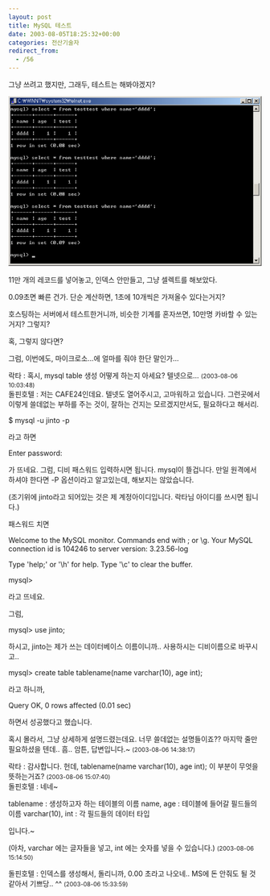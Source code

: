 ```yaml
---
layout: post
title: MySQL 테스트
date: 2003-08-05T18:25:32+00:00
categories: 전산기술자
redirect_from:
  - /56
---
```


그냥 쓰려고 했지만, 그래두, 테스트는 해봐야겠지?

![ ](/assets/media/logs_archives_mysql_p_test.jpg)

11만 개의 레코드를 넣어놓고, 인덱스 안만들고, 그냥 셀렉트를 해보았다.

0.09초면 빠른 건가. 단순 계산하면, 1초에 10개씩은 가져올수 있다는거지?

호스팅하는 서버에서 테스트한거니까, 비슷한 기계를 혼자쓰면, 10만명 카바할 수 있는거지? 그렇지?

혹, 그렇지 않다면?

그럼, 이번에도, 마이크로소...에 얼마를 줘야 한단 말인가...
<div id=comments>
<div class=comment>
<!--- cmt:106 --->
<!--- mail: --->
<!--- parent:0 --->
락타 : 
혹시, mysql table 생성 어떻게 하는지 아세요?
텔넷으로...
 <small>(2003-08-06 10:03:48)</small>
</div>
<div class=comment>
<!--- cmt:107 --->
<!--- mail: --->
<!--- parent:0 --->
돌핀호텔 : 
저는 CAFE24인데요. 텔넷도 열어주시고, 고마워하고 있습니다. 그런곳에서 이렇게 쓸데없는 부하를 주는 것이, 잘하는 건지는 모르겠지만서도, 필요하다고 해서리.



$ mysql -u jinto -p

라고 하면

Enter password:

가 뜨네요. 그럼, 디비 패스워드 입력하시면 됩니다.
mysql이 뜰겁니다. 만일 원격에서 하셔야 한다면 -P 옵션이라고 알고있는데, 해보지는 않았습니다.

(조기위에 jinto라고 되어있는 것은 제 계정아이디입니다. 락타님 아이디를 쓰시면 됩니다.)


패스워드 치면

Welcome to the MySQL monitor.  Commands end with ; or \g.
Your MySQL connection id is 104246 to server version: 3.23.56-log

Type 'help;' or '\h' for help. Type '\c' to clear the buffer.

mysql>

라고 뜨네요.

그럼, 

mysql> use jinto;

하시고, jinto는 제가 쓰는 데이터베이스 이름이니까.. 사용하시는 디비이름으로 바꾸시고..

mysql> create table tablename(name varchar(10), age int);

라고 하니까,

Query OK, 0 rows affected (0.01 sec)

하면서 성공했다고 했습니다.

혹시 몰라서, 그냥 상세하게 설명드렸는데요. 너무 쓸데없는 설명들이죠?? 마지막 줄만 필요하셨을 텐데.. 흠..
암튼, 답변입니다.~
 <small>(2003-08-06 14:38:17)</small>
</div>
<div class=comment>
<!--- cmt:108 --->
<!--- mail: --->
<!--- parent:0 --->
락타 : 
감사합니다. 
헌데, tablename(name varchar(10), age int);
이 부분이 무엇을 뜻하는거죠?
 <small>(2003-08-06 15:07:40)</small>
</div>
<div class=comment>
<!--- cmt:109 --->
<!--- mail: --->
<!--- parent:0 --->
돌핀호텔 : 
네네~

tablename : 생성하고자 하는 테이블의 이름
name, age : 테이블에 들어갈 필드들의 이름
varchar(10), int : 각 필드들의 데이터 타입

입니다.~

(아차, varchar 에는 글자들을 넣고, int 에는 숫자를 넣을 수 있습니다.)
 <small>(2003-08-06 15:14:50)</small>
</div>
<div class=comment>
<!--- cmt:110 --->
<!--- mail: --->
<!--- parent:0 --->
돌핀호텔 : 
인덱스를 생성해서, 돌리니까, 0.00 초라고 나오네.. 
MS에 돈 안줘도 될 것 같아서 기쁘당.. ^^
 <small>(2003-08-06 15:33:59)</small>
</div>
</div>
